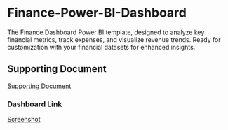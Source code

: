 # Finance-Power-BI-Dashboard
The Finance Dashboard Power BI template, designed to analyze key financial metrics, track expenses, and visualize revenue trends. Ready for customization with your financial datasets for enhanced insights.

## Supporting Document
[Supporting Document](https://github.com/chahat-24/Finance-Power-BI-Dashboard/blob/main/Finance%20Analysis.docx)

### Dashboard Link
[Screenshot](https://1drv.ms/i/c/ef186088d4c19d26/EaWGpFqlIi5Mk-QQWna0sOYBQSP-qmcGHh3Jga-4FguiPA?e=yWaB4P)
